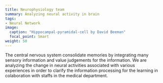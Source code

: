 ```yaml
---
title: Neurophysiology team
summary: Analyzing neural activity in brain
tags:
- Neural Network
image:
  caption: "Hippocampal-pyramidal-cell by David Beeman"
  focal_point: Smart
weight: 50
---
```


<!--https://commons.wikimedia.org/wiki/File:Hippocampal-pyramidal-cell.png-->

The central nervous system consolidate memories by integrating many sensory information and value judgements for the information.
We are analyzing the change in neural activities associated with various experiences in order to clarify the information processing for the learning in colaboration with staffs in the medical department.


